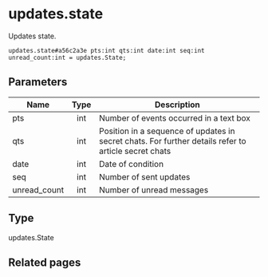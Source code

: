 # updates.state
Updates state.

```
updates.state#a56c2a3e pts:int qts:int date:int seq:int unread_count:int = updates.State;
```

## Parameters
| Name | Type | Description |
| ---- | :----: | ----------- |
| pts | int | Number of events occurred in a text box |
| qts | int | Position in a sequence of updates in secret chats. For further details refer to article secret chats |
| date | int | Date of condition |
| seq | int | Number of sent updates |
| unread_count | int | Number of unread messages |


## Type
updates.State

## Related pages
